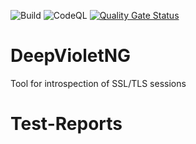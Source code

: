 ![Build](https://github.com/t4skforce/DeepVioletNG/workflows/Build/badge.svg) ![CodeQL](https://github.com/t4skforce/DeepVioletNG/workflows/CodeQL/badge.svg) [![Quality Gate Status](https://sonarcloud.io/api/project_badges/measure?project=t4skforce_DeepVioletNG&metric=alert_status)](https://sonarcloud.io/dashboard?id=t4skforce_DeepVioletNG)

# DeepVioletNG
Tool for introspection of SSL/TLS sessions

# Test-Reports
